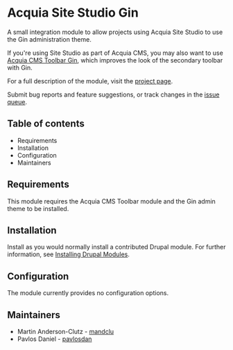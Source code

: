 # Acquia Site Studio Gin

A small integration module to allow projects using Acquia Site Studio to
use the Gin administration theme.

If you're using Site Studio as part of Acquia CMS, you may also want to use
[Acquia CMS Toolbar Gin](https://www.drupal.org/project/acquia_cms_toolbar_gin),
which improves the look of the secondary toolbar with Gin.

For a full description of the module, visit the
[project page](https://www.drupal.org/project/sitestudio_gin).

Submit bug reports and feature suggestions, or track changes in the
[issue queue](https://www.drupal.org/project/issues/sitestudio_gin).


## Table of contents

- Requirements
- Installation
- Configuration
- Maintainers


## Requirements

This module requires the Acquia CMS Toolbar module and the Gin admin theme to be
installed.


## Installation

Install as you would normally install a contributed Drupal module. For further
information, see
[Installing Drupal Modules](https://www.drupal.org/docs/extending-drupal/installing-drupal-modules).


## Configuration

The module currently provides no configuration options.


## Maintainers

- Martin Anderson-Clutz - [mandclu](https://www.drupal.org/u/mandclu)
- Pavlos Daniel - [pavlosdan](https://www.drupal.org/u/pavlosdan)